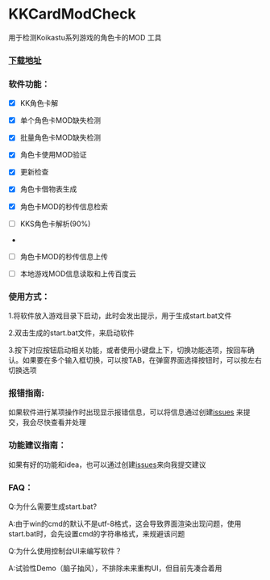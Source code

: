 # KKCardModCheck

用于检测Koikastu系列游戏的角色卡的MOD 工具

### [下载地址](https://github.com/GenesisAN/KKCardModCheck/releases)

### 软件功能：
- [x] KK角色卡解

- [x] 单个角色卡MOD缺失检测

- [x] 批量角色卡MOD缺失检测

- [x] 角色卡使用MOD验证

- [x] 更新检查

- [x] 角色卡借物表生成

- [x] 角色卡MOD的秒传信息检索

- [ ] KKS角色卡解析(90%)
- 
- [ ] 角色卡MOD的秒传信息上传

- [ ] 本地游戏MOD信息读取和上传百度云



### 使用方式：

1.将软件放入游戏目录下启动，此时会发出提示，用于生成start.bat文件

2.双击生成的start.bat文件，来启动软件

3.按下对应按钮启动相关功能，或者使用小键盘上下，切换功能选项，按回车确认。如果要在多个输入框切换，可以按TAB，在弹窗界面选择按钮时，可以按左右切换选项

### 报错指南:

如果软件进行某项操作时出现显示报错信息，可以将信息通过创建[issues](https://github.com/GenesisAN/KKCardModCheck/issues/new)
来提交，我会尽快查看并处理

### 功能建议指南：

如果有好的功能和idea，也可以通过创建[issues](https://github.com/GenesisAN/KKCardModCheck/issues/new)来向我提交建议

### FAQ：

Q:为什么需要生成start.bat?

A:由于win的cmd的默认不是utf-8格式，这会导致界面渲染出现问题，使用start.bat时，会先设置cmd的字符串格式，来规避该问题

Q:为什么使用控制台UI来编写软件？

A:试验性Demo（脑子抽风），不排除未来重构UI，但目前先凑合着用



